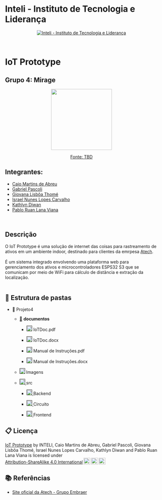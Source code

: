 # Inteli - Instituto de Tecnologia e Liderança

<p align="center">
<a href= "https://www.inteli.edu.br/"><img src="https://www.inteli.edu.br/wp-content/uploads/2021/08/20172028/marca_1-2.png" alt="Inteli - Instituto de Tecnologia e Liderança" border="0"></a>
</p>
<br>

# IoT Prototype 

## Grupo 4: Mirage
<div align="center">
<img src="https://www.firstbenefits.org/wp-content/uploads/2017/10/placeholder-1024x1024.png" width="200px">

<a href="https://atech.com.br/" target="_blank">Fonte: TBD</a>
</div>

## Integrantes:
- <a href="https://www.linkedin.com/in/caio-m1849">Caio Martins de Abreu</a>
- <a href="https://www.linkedin.com/in/gabriel-pascoli-73733b200/">Gabriel Pascoli</a>
- <a href="https://www.linkedin.com/in/giovana-lisboa-thome">Giovana Lisbôa Thomé</a>
- <a href="https://www.linkedin.com/in/israel-carvalho-706133241/">Israel Nunes Lopes Carvalho</a>
- <a href="https://www.linkedin.com/in/kathlyn-diwan-0a0189232/">Kathlyn Diwan</a>
- <a href="https://www.linkedin.com/in/pablo-ruan-lana-viana/">Pablo Ruan Lana Viana</a>
<br>

## Descrição

O IoT Prototype é uma solução de internet das coisas para rastreamento de ativos em um ambiente indoor, destinado para clientes da emrpesa [Atech](https://atech.com.br/).
<br><br>
É um sistema integrado envolvendo uma plataforma web para gerenciamento dos ativos e microcontroladores ESPS32 S3 que se comunicam por meio de WiFi para cálculo de distância e extração da localização.
<br><br>

## 📁 Estrutura de pastas

- 📁 Projeto4<br>
  - <a href="">📂</a> <b>documentos</b> <br>
    - <a href=""><img src="https://user-images.githubusercontent.com/99209356/174968401-abc5cae1-7a1e-4f06-aca6-c859c993c038.svg" width="18px" height="18px"></a> IoTDoc.pdf<br>

    - <a href=""><img src="https://user-images.githubusercontent.com/99209356/174968001-e5dfbc94-09e5-43d3-a5ab-60a684e673b3.svg" width="18px" height="18px"></a> IoTDoc.docx<br>

    - <a href=""><img src="https://user-images.githubusercontent.com/99209356/174968401-abc5cae1-7a1e-4f06-aca6-c859c993c038.svg" width="18px" height="18px"></a> Manual de Instruções.pdf<br>

    - <a href=""><img src="https://user-images.githubusercontent.com/99209356/174968001-e5dfbc94-09e5-43d3-a5ab-60a684e673b3.svg" width="18px" height="18px"></a> Manual de Instruções.docx<br>

  - <a href=""> <img src="https://user-images.githubusercontent.com/99209356/174968635-a4e7428f-1dec-4a79-a653-746679793d88.svg" width="18px" height="18px"></a> Imagens<br>

  - <a href=""> <img src="https://user-images.githubusercontent.com/99209356/174962579-d242f1e5-3902-4de1-9236-0aba4d48513c.svg" width="18px" height="18px"> </a> src <br> 

    - <a href=""> <img src="" width="18px" height="18px"> </a> Backend <br>

    - <a href=""> <img src="" width="18px" height="18px"> </a> Circuito <br>

    - <a href=""> <img src="" width="18px" height="18px"> </a> Frontend <br>


## 📋 Licença

<p xmlns:cc="http://creativecommons.org/ns#" xmlns:dct="http://purl.org/dc/terms/"><a property="dct:title" rel="cc:attributionURL" href="https://github.com/2022M2T3/Projeto4">IoT Prototype</a> by <span property="cc:attributionName">INTELI, Caio Martins de Abreu, Gabriel Pascoli, Giovana Lisbôa Thomé, Israel Nunes Lopes Carvalho, Kathlyn Diwan and Pablo Ruan Lana Viana </span> is licensed under <a href="http://creativecommons.org/licenses/by-sa/4.0/?ref=chooser-v1" target="_blank" rel="license noopener noreferrer" style="display:inline-block;">Attribution-ShareAlike 4.0 International<img style="height:22px!important;margin-left:3px;vertical-align:text-bottom;" src="https://mirrors.creativecommons.org/presskit/icons/cc.svg?ref=chooser-v1"><img style="height:22px!important;margin-left:3px;vertical-align:text-bottom;" src="https://mirrors.creativecommons.org/presskit/icons/by.svg?ref=chooser-v1"><img style="height:22px!important;margin-left:3px;vertical-align:text-bottom;" src="https://mirrors.creativecommons.org/presskit/icons/sa.svg?ref=chooser-v1"></a></p>


## 📚 Referências

  - [Site oficial da Atech - Grupo Embraer](https://atech.com.br/)
